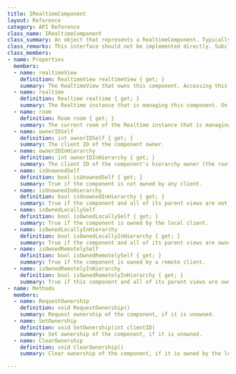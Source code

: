 ```yaml
---
title: IRealtimeComponent
layout: Reference
category: API Reference
class_name: IRealtimeComponent
class_summary: An object that represents a RealtimeComponent. Typically this is a RealtimeView or anything that subclasses RealtimeComponent<TModel>.
class_remarks: This interface should not be implemented directly. Subclass RealtimeComponent<TModel> instead.
class_members:
- name: Properties
  members:
  - name: realtimeView
    definition: RealtimeView realtimeView { get; }
    summary: The RealtimeView that owns this component. Accessing this property before Start is unreliable.
  - name: realtime
    definition: Realtime realtime { get; }
    summary: The Realtime instance that is managing this component. On prefab views, this property is available after Awake. On scene views or their children, this is not available until Start.
  - name: room
    definition: Room room { get; }
    summary: The current room of the Realtime instance that is managing this component. This might be null if the Realtime instance hasn't connected yet. Accessing this property before Start is unreliable.
  - name: ownerIDSelf
    definition: int ownerIDSelf { get; }
    summary: The client ID of the component owner.
  - name: ownerIDInHierarchy
    definition: int ownerIDInHierarchy { get; }
    summary: The client ID of the component's hierarchy owner (the root owner of the component).
  - name: isUnownedSelf
    definition: bool isUnownedSelf { get; }
    summary: True if the component is not owned by any client.
  - name: isUnownedInHierarchy
    definition: bool isUnownedInHierarchy { get; }
    summary: True if the component and all of its parent views are not owned by any client.
  - name: isOwnedLocallySelf
    definition: bool isOwnedLocallySelf { get; }
    summary: True if the component is owned by the local client.
  - name: isOwnedLocallyInHierarchy
    definition: bool isOwnedLocallyInHierarchy { get; }
    summary: True if the component and all of its parent views are owned by the local client.
  - name: isOwnedRemotelySelf
    definition: bool isOwnedRemotelySelf { get; }
    summary: True if the component is owned by a remote client.
  - name: isOwnedRemotelyInHierarchy
    definition: bool isOwnedRemotelyInHierarchy { get; }
    summary: True if this component and all of its parent views are owned by a remote client.
- name: Methods
  members:
  - name: RequestOwnership
    definition: void RequestOwnership()
    summary: Request ownership of the component, if it is unowned.
  - name: SetOwnership
    definition: void SetOwnership(int clientID)
    summary: Set ownership of the component, if it is unowned.
  - name: ClearOwnership
    definition: void ClearOwnership()
    summary: Clear ownership of the component, if it is owned by the local client.

---
```

